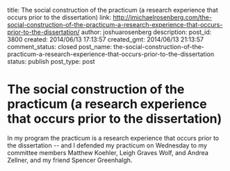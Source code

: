 title: The social construction of the practicum (a research experience that occurs prior to the dissertation)
link: http://jmichaelrosenberg.com/the-social-construction-of-the-practicum-a-research-experience-that-occurs-prior-to-the-dissertation/
author: joshuarosenberg
description: 
post_id: 3800
created: 2014/06/13 17:13:57
created_gmt: 2014/06/13 21:13:57
comment_status: closed
post_name: the-social-construction-of-the-practicum-a-research-experience-that-occurs-prior-to-the-dissertation
status: publish
post_type: post

# The social construction of the practicum (a research experience that occurs prior to the dissertation)

In my program the practicum is a research experience that occurs prior to the dissertation -- and I defended my practicum on Wednesday to my committee members Matthew Koehler, Leigh Graves Wolf, and Andrea Zellner, and my friend Spencer Greenhalgh.